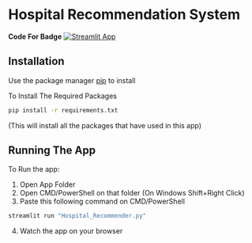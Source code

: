 # Hospital Recommendation System
**Code For Badge**
[![Streamlit App](https://static.streamlit.io/badges/streamlit_badge_black_white.svg)](https://share.streamlit.io/hridoyboss12/hospital-recommendation-system/main/Hospital_Recommender.py)
## Installation
Use the package manager [pip](https://pip.pypa.io/en/stable/) to install 

To Install The Required Packages
```bash
pip install -r requirements.txt
```
(This will install all the packages that have used in this app)
## Running The App
To Run the app:
 1. Open App Folder
 2. Open CMD/PowerShell on that folder (On Windows Shift+Right Click)
 3. Paste this following command on CMD/PowerShell
```bash
streamlit run "Hospital_Recommender.py"
```
 4. Watch the app on your browser
